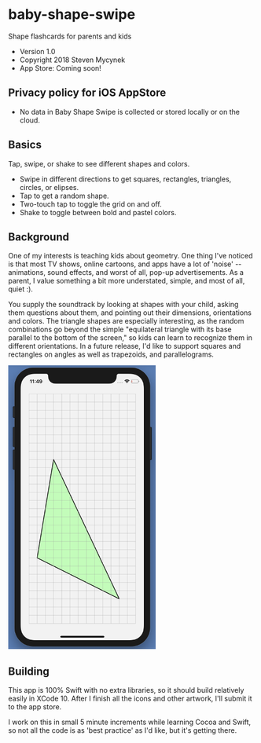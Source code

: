 # baby-shape-swipe

Shape flashcards for parents and kids

* Version 1.0
* Copyright 2018 Steven Mycynek
* App Store: Coming soon!

## Privacy policy for iOS AppStore
* No data in Baby Shape Swipe is collected or stored locally or on the cloud.

## Basics

Tap, swipe, or shake to see different shapes and colors.

* Swipe in different directions to get squares, rectangles, triangles, circles, or elipses.
* Tap to get a random shape.
* Two-touch tap to toggle the grid on and off.
* Shake to toggle between bold and pastel colors.

## Background

One of my interests is teaching kids about geometry.  One thing I've noticed is that most TV shows, online cartoons, and apps
have a lot of 'noise' -- animations, sound effects, and worst of all, pop-up advertisements.  As a parent, I value something a bit more understated, simple, and most of all, quiet :).  

You supply the soundtrack by looking at shapes with your child, asking them questions about them, and pointing out their dimensions, orientations and colors.  The triangle shapes are especially interesting, as the random combinations go beyond the simple "equilateral triangle with its base parallel to the bottom of the screen," so kids can learn to recognize them in different orientations. In a future release, I'd like to support squares and rectangles on angles as well as trapezoids, and parallelograms.

![Screen Shot](./screen_shot.png)

## Building

This app is 100% Swift with no extra libraries, so it should build relatively easily in XCode 10.  After I finish all the icons and other artwork, I'll submit it to the app store.

I work on this in small 5 minute increments while learning Cocoa and Swift, so not all the code is as 'best practice' as I'd like, but it's getting there.
